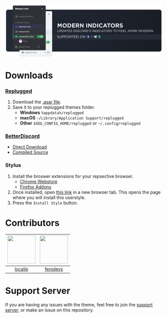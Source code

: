 <img src="./assets/banner.png">

# Downloads
### **[Replugged](https://replugged.dev/)**
1. Download the [.asar file](https://github.com/discord-extensions/modern-indicators/releases/latest/download/dev.LuckFire.ModernIndicators.asar).
2. Save it to your replugged themes folder.
    - **Windows** `%appdata%/replugged`
    - **macOS** `~/Library/Application Support/replugged`
    - **Other** `$XDG_CONFIG_HOME/replugged` or `~/.config/replugged`

### **[BetterDiscord](https://betterdiscord.app/)**
- [Direct Download](https://github.com/discord-extensions/modern-indicators/releases/latest/download/modern-indicators.theme.css)
- [Compiled Source](https://discord-extensions.github.io/modern-indicators/src/source.css)

### **Stylus**
1. Install the broswer extensions for your repsective browser.
    - [Chrome Webstore](https://chrome.google.com/webstore/detail/stylus/clngdbkpkpeebahjckkjfobafhncgmne)
    - [Firefox Addons](https://addons.mozilla.org/en-US/firefox/addon/styl-us/)
2. Once installed, open [this link](https://github.com/discord-extensions/modern-indicators/raw/main/clients/stylus/modern-indicators.user.css) in a new browser tab. This opens the page where you will install this userstyle.
3. Press the `Install Style` button.

# Contributors
|<a href="https://github.com/localip"><img src="https://avatars.githubusercontent.com/u/98427312?v=4" width="90px" height="90px"></a>|<a href="https://github.com/ferodevs"><img src="https://avatars.githubusercontent.com/u/52982404?v=4" width="90px" height="90px"></a>|
|:-:|:-:|
|[localip](https://github.com/localip)|[ferodevs](https://github.com/ferodevs)|

# Support Server
If you are having any issues with the theme, feel free to join the [support server](https://discord.gg/vYdXbEzqDs), or make an issue on this repository.